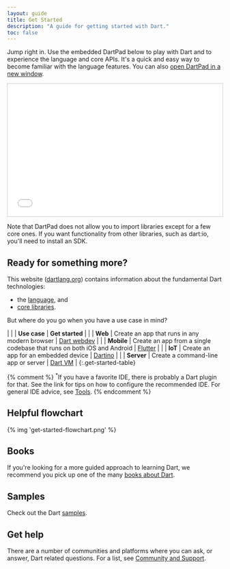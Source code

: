 ```yaml
---
layout: guide
title: Get Started
description: "A guide for getting started with Dart."
toc: false
---
```


Jump right in. Use the embedded DartPad below to play with Dart and to experience the language and core APIs.
It's a quick and easy way to become familiar with the language features.
You can also [open DartPad in a new window](/tools/dartpad).

<iframe
src="{{site.custom.dartpad.embed-dart-prefix}}?horizontalRatio=70&verticalRatio=65"
    width="100%"
    height="310px"
    style="border: 1px solid #ccc;">
</iframe>

Note that DartPad does not allow you to import libraries
except for a few core ones.
If you want functionality from other libraries, such as dart:io,
you'll need to install an SDK.



<div class="get-started-table__text" markdown="1">
  <h2>Ready for something more?</h2>

  <p>
    This website (<a href="{{site.dartlang}}">dartlang.org</a>) contains
    information about the fundamental Dart technologies:
    <ul>
      <li>the <a href="/guides/language/">language</a>, and</li>
      <li><a href="/guides/libraries/">core libraries</a>.</li>
    </ul>
  </p>
  <p>
    But where do you go when you have a use case in mind?
  </p>
</div>

| | | **Use case** | **Get started** |
| <i class="fa fa-code" aria-hidden="true"></i> | **Web** | Create an app that runs in any modern browser | <a href="{{site.webdev}}/guides/get-started" class="btn btn-primary no-automatic-external">Dart webdev</a> |
| <i class="fa fa-android" aria-hidden="true"></i> <i class="fa fa-apple" aria-hidden="true"></i> | **Mobile** | Create an app from a single codebase that runs on both iOS and Android | <a href="https://flutter.io/getting-started/" class="btn btn-primary no-automatic-external">Flutter</a> |
| <i class="fa fa-qrcode" aria-hidden="true"></i> | **IoT** | Create an app for an embedded device | <a href="https://dartino.org/getting-started/" class="btn btn-primary no-automatic-external">Dartino</a> |
| <i class="fa fa-terminal" aria-hidden="true"></i> | **Server** | Create a command-line app or server | <a href="/tutorials/dart-vm/get-started" class="btn btn-primary">Dart VM</a> |
{:.get-started-table}

{% comment %}
<sup>*</sup>If you have a favorite IDE, there is probably a Dart plugin for that.
See the link for tips on how to configure the recommended IDE.
For general IDE advice, see [Tools](/tools).
{% endcomment %}

<div style='clear:right'></div>

## Helpful flowchart

<object class="get-started-flowchart" type="image/svg+xml" data="images/get-started-flowchart.svg">
  {% img 'get-started-flowchart.png' %}
</object>

## Books

If you're looking for a more guided approach to learning Dart, we recommend you
pick up one of the many [books about Dart](/resources/books).

## Samples

Check out the Dart [samples](/samples/).

## Get help

There are a number of communities and platforms where you can ask,
or answer, Dart related questions. For a list, see
[Community and Support](/community/).

<div style='clear:right'></div>


